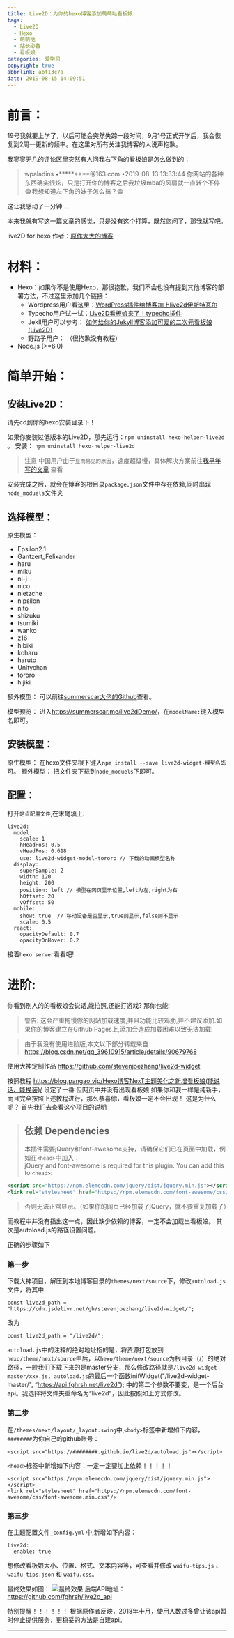 ```yaml
---
title: Live2D：为你的hexo博客添加萌萌哒看板娘
tags:
  - Live2D
  - Hexo
  - 萌萌哒
  - 站长必备
  - 看板娘
categories: 爱学习
copyright: true
abbrlink: abf13c7a
date: 2019-08-15 14:09:51
---
```

# 前言：

19号我就要上学了，以后可能会突然失踪一段时间，9月1号正式开学后，我会恢复到2周一更新的频率。在这里对所有关注我博客的人说声抱歉。

我寥寥无几的评论区里突然有人问我右下角的看板娘是怎么做到的：

> wpaladins •\*\*\*\*\*\*\*\*\*@163.com •2019-08-13 13:33:44
> 你网站的各种东西确实很炫，只是打开你的博客之后我垃圾mba的风扇就一直转个不停😂我想知道左下角的妹子怎么搞？😁

这让我感动了一分钟....

本来我就有写这一篇文章的感觉，只是没有这个打算，既然您问了，那我就写吧。

live2D for hexo 作者：[原作大大的博客](https://huaji8.top/post/live2d-plugin-2.0/)

# 材料：
- Hexo：如果你不是使用Hexo，那很抱歉，我们不会也没有提到其他博客的部署方法，不过这里添加几个链接：
	- Wordpress用户看这里：[WordPress插件给博客加上live2d伊斯特瓦尔](https://www.mom1.cn/4231.html)
	- Typecho用户试一试：[Live2D看板娘来了！typecho插件](https://qqdie.com/archives/l2d233.html)
	- Jekll用户可以参考： [如何给你的Jekyll博客添加可爱的二次元看板娘(Live2D)](https://done.moe/tutorial/2018/08/11/how-to-add-cute-live2d-in-jekyll-blog/)
	- 野路子用户： （很抱歉没有教程）
- Node.js (>=6.0)

# 简单开始：

## 安装Live2D：

请先cd到你的hexo安装目录下！

如果你安装过低版本的Live2D，那先运行：`npm uninstall hexo-helper-live2d` 。
安装： `npm uninstall hexo-helper-live2d`

> 注意
> 中国用户由于`显而易见的原因`，速度超级慢，具体解决方案前往[我早年写的文章](/2019/07/19/国内加快NPM下载速度/#more) 查看

安装完成之后，就会在博客的根目录`package.json`文件中存在依赖,同时出现`node_moduels`文件夹
## 选择模型：
原生模型：

- Epsilon2.1
- Gantzert_Felixander
- haru
- miku
- ni-j
- nico
- nietzche
- nipsilon
- nito
- shizuku
- tsumiki
- wanko
- z16
- hibiki
- koharu
- haruto
- Unitychan
- tororo
- hijiki

额外模型：
可以前往[summerscar大佬的Github](https://github.com/summerscar/live2dDemo)查看。

模型预览：
进入<https://summerscar.me/live2dDemo/>，在`modelName:`键入模型名即可。

## 安装模型：

原生模型： 在hexo文件夹根下键入`npm install --save live2d-widget-模型名`即可。
额外模型： 把文件夹下载到`node_moduels`下即可。

## 配置：

打开`站点配置文件`,在末尾填上:

```
live2d:
  model:
    scale: 1
    hHeadPos: 0.5
    vHeadPos: 0.618
    use: live2d-widget-model-tororo // 下载的动画模型名称
  display:
    superSample: 2
    width: 120
    height: 200
    position: left // 模型在网页显示位置,left为左,right为右
    hOffset: 20
    vOffset: 50
  mobile:
    show: true  // 移动设备是否显示,true则显示,false则不显示
    scale: 0.5
  react:
    opacityDefault: 0.7
    opacityOnHover: 0.2
```

接着`hexo server`看看吧!

# 进阶:

你看到别人的的看板娘会说话,能拍照,还能打游戏?
那你也能!

> 警告:
> 这会严重拖慢你的网站加载速度,并且功能比较鸡肋,并不建议添加.如果你的博客建立在Github Pages上,添加会造成加载困难以致无法加载!

> 由于我没有使用进阶版,本文以下部分转载来自<https://blog.csdn.net/qq_39610915/article/details/90679768>

使用大神定制作品
<https://github.com/stevenjoezhang/live2d-widget>

按照教程
<https://blog.pangao.vip/Hexo博客NexT主题美化之新增看板娘(能说话、能换装)/>
设定了一番
但网页中并没有出现看板娘
如果你和我一样是纯新手，而且完全按照上述教程进行，那么恭喜你，看板娘一定不会出现！
这是为什么呢？
首先我们去查看这个项目的说明

> ## 依赖 Dependencies
> 本插件需要jQuery和font-awesome支持，请确保它们已在页面中加载，例如在`<head>`中加入：  
> jQuery and font-awesome is required for this plugin. You can add this to `<head>`:
```xml
<script src="https://npm.elemecdn.com/jquery/dist/jquery.min.js"></script>
<link rel="stylesheet" href="https://npm.elemecdn.com/font-awesome/css/font-awesome.min.css">
```
> 否则无法正常显示。（如果你的网页已经加载了jQuery，就不要重复加载了）

而教程中并没有指出这一点，因此缺少依赖的博客，一定不会加载出看板娘。
其次是autoload.js的路径设置问题。

正确的步骤如下
### 第一步
下载大神项目，解压到本地博客目录的`themes/next/source`下，修改`autoload.js`文件，将其中
```
const live2d_path = "https://cdn.jsdelivr.net/gh/stevenjoezhang/live2d-widget/";
```
改为

```
const live2d_path = "/live2d/";
```

`autoload.js`中的注释的绝对地址指的是，将资源打包放到`hexo/theme/next/source`中后，以`hexo/theme/next/source`为根目录（/）的绝对路径，一般我们下载下来的是master分支，那么修改路径就是`/live2d-widget-master/xxx.js`，`autoload.js`的最后一个函数initWidget("/live2d-widget-master/", “https://api.fghrsh.net/live2d”); 中的第二个参数不要变，是一个后台api。我选择将文件夹重命名为“live2d”，因此按照如上方式修改。

### 第二步
在`/themes/next/layout/_layout.swing`中,`<body>`标签中新增如下内容，`########`为你自己的github账号：

```
<script src="https://########.github.io/live2d/autoload.js"></script>
```

`<head>`标签中新增如下内容：一定一定要加上依赖！！！！！

```
<script src="https://npm.elemecdn.com/jquery/dist/jquery.min.js"></script>
<link rel="stylesheet" href="https://npm.elemecdn.com/font-awesome/css/font-awesome.min.css"/>
```

### 第三步
在主题配置文件`_config.yml` 中,新增如下内容：

```
live2d:
  enable: true
```

想修改看板娘大小、位置、格式、文本内容等，可查看并修改 `waifu-tips.js` 、 `waifu-tips.json` 和 `waifu.css`。

最终效果如图：
![](https://npm.elemecdn.com/chenyfan-oss@1.0.0/pic/KBN.png "最终效果")
后端API地址：
<https://github.com/fghrsh/live2d_api>

特别提醒！！！！！！
根据原作者反映，2018年十月，使用人数过多曾让该api暂时停止提供服务，更稳妥的方法是自建api。
- - -
